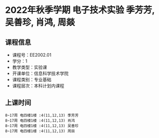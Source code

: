 # 2022年秋季学期 电子技术实验 季芳芳, 吴善珍, 肖鸿, 周燚






## 课程信息

- 课程号：EE2002.01
- 学分：1
- 教学类型：实验课
- 开课单位：信息科学技术学院
- 课程类别：专业基础
- 课程层次：本科计划内课程

## 上课时间

```
8~17周 电四楼1楼 :4(11,12,13) 季芳芳
8~17周 电四楼1楼 :4(11,12,13) 肖鸿
8~17周 电四楼1楼 :4(11,12,13) 吴善珍
8~17周 电四楼1楼 :4(11,12,13) 周燚
```

